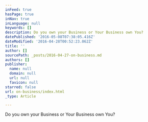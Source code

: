 ```yaml
---
inFeed: true
hasPage: true
inNav: true
inLanguage: null
keywords: []
description: Do you own your Business or Your Business own You?
datePublished: '2016-05-08T07:38:05.416Z'
dateModified: '2016-04-28T00:52:23.062Z'
title: ''
author: []
sourcePath: _posts/2016-04-27-on-business.md
authors: []
publisher:
  name: null
  domain: null
  url: null
  favicon: null
starred: false
url: on-business/index.html
_type: Article

---
```

Do you own your Business or Your Business own You?